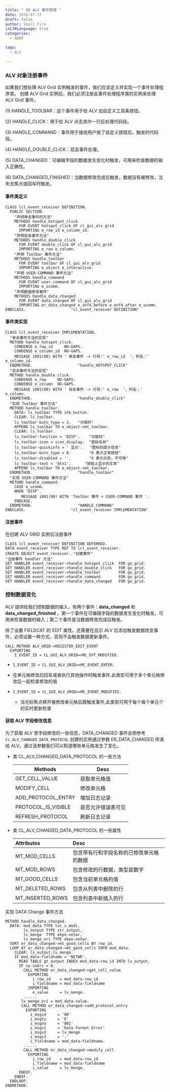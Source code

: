 ```yaml
---
title: " OO ALV 事件管理 "
date: 2018-07-17
draft: false
author: Small Fire
isCJKLanguage: true
categories: 
  - ABAP

tags: 
  - ALV

---
```


### ALV 对象注册事件

如果我们想处理 ALV Grid 实例触发的事件，我们应该定义并实现一个事件处理程序类。 创建 ALV Grid 实例后，我们必须注册此事件处理程序类的实例来处理 ALV Grid 事件。

(1) HANDLE_TOOLBAR：这个事件用于给 ALV 加自定义工具条按钮。

(2) HANDLE_CLICK：用于给 ALV 点击其中一行后处理代码段。

(3) HANDLE_COMMAND：事件用于接收用户按了自定义按钮后，触发的代码段。

(4) HANDLE_DOUBLE_CLICK：双击事件处理。

(5) DATA_CHANGED：可编辑字段的数据发生变化时触发，可用来检查数据的输入正确性。

(6) DATA_CHANGED_FINISHED：当数据修改完成后触发，数据没有被修改，当失去焦点或回车时触发。

#### 事件类定义

```ABAP
CLASS lcl_event_receiver DEFINITION.
  PUBLIC SECTION.
    "声明单击事件的方法"
    METHODS handle_hotspot_click
      FOR EVENT hotspot_click OF cl_gui_alv_grid
      IMPORTING e_row_id e_column_id.
    "声明双击事件方法"
    METHODS handle_double_click
      FOR EVENT double_click OF cl_gui_alv_grid
      IMPORTING e_row e_column.
    "声明 Toolbar 事件方法"
    METHODS handle_toolbar
      FOR EVENT toolbar OF cl_gui_alv_grid
      IMPORTING e_object e_interactive.
    "声明 USER-COMMAND 事件方法"
    METHODS handle_command
      FOR EVENT user_command OF cl_gui_alv_grid
      IMPORTING e_ucomm.
    "声明数据修改事件"
    METHODS handle_data_changed 
      FOR EVENT data_changed OF cl_gui_alv_grid
      IMPORTING er_data_changed e_onf4_before e_onf4_after e_ucomm.
ENDCLASS.                    "cl_event_receiver DEFINITION"
```

#### 事件类实现

```ABAP
CLASS lcl_event_receiver IMPLEMENTATION.
  "单击事件方法的实现"
  METHOD handle_hotspot_click.
    CONDENSE e_row_id     NO-GAPS.
    CONDENSE e_column_id  NO-GAPS.
    MESSAGE i001(00) WITH ' 单击事件 -> 行号:' e_row_id  '、列名：' e_column_id.
  ENDMETHOD.                    "handle_HOTSPOT_CLICK"
  "双击事件方法的实现"
  METHOD handle_double_click.
    CONDENSE e_row     NO-GAPS.
    CONDENSE e_column  NO-GAPS.
    MESSAGE i001(00) WITH ' 双击事件 -> 行号:' e_row  '、列名：' e_column.
  ENDMETHOD.                    "handle_double_click"
  "实现 Toolbar 事件方法"
  METHOD handle_toolbar.
    DATA: ls_toolbar TYPE stb_button.
    CLEAR: ls_toolbar.
    ls_toolbar-butn_type = 3.   "分隔符"
    APPEND ls_toolbar TO e_object->mt_toolbar.
    CLEAR: ls_toolbar.
    ls_toolbar-function = 'DISP'.    "功能码"
    ls_toolbar-icon = icon_display.  "图标名称"
    ls_toolbar-quickinfo = ' 显示'.   "图标的提示信息"
    ls_toolbar-butn_type = 0.        "0 表示正常按钮"
    ls_toolbar-disabled = ''.        "X 表示灰色，不可用"
    ls_toolbar-text = 'btn1'.      "按钮上显示的文本"
    APPEND ls_toolbar TO e_object->mt_toolbar.
  ENDMETHOD.                    "handle_toolbar"
  "实现 USER-COMMAND 事件方法"
  METHOD handle_command.
    CASE e_ucomm.
    WHEN 'DISP'.
       MESSAGE i001(00) WITH 'Toolbar 事件 + USER-COMMAND 事件 '.
    ENDCASE.
  ENDMETHOD.                    "HANDLE_COMMAND"
ENDCLASS.                    "cl_event_receiver IMPLEMENTATION"
```

#### 注册事件

在创建 ALV GRID 实例后注册事件

```ABAP
CLASS lcl_event_receiver DEFINITION DEFERRED.
DATA event_receiver TYPE REF TO lcl_event_receiver.
CREATE OBJECT event_receiver. "创建事件"
"注册事件 handler 方法"
SET HANDLER event_receiver->handle_hotspot_click  FOR go_grid.
SET HANDLER event_receiver->handle_double_click   FOR go_grid.
SET HANDLER event_receiver->handle_toolbar        FOR go_grid.
SET HANDLER event_receiver->handle_command        FOR go_grid.
SET HANDLER event_receiver->handle_data_changed   FOR go_grid.
```

### 控制数据变化

ALV 提供给我们控制数据的输入，有两个事件：**data_changed** 和 **data_changed_finished** 。第一个事件在可编辑字段的数据发生变化时触发，可用来检查数据的输入；第二个事件是当数据修改完成后触发。

除了设置 FIELDCAT 的 EDIT 属性。还需要在显示 ALV 后添加触发数据改变事件，必须设置一种方式，否则不会触发数据更新事件。

```ABAP
CALL METHOD ALV_GRID->REGISTER_EDIT_EVENT
  EXPORTING
    I_EVENT_ID = CL_GUI_ALV_GRID=>MC_EVT_MODIFIED. 
```


- `I_EVENT_ID = CL_GUI_ALV_GRID=>MC_EVENT_ENTER.`
- 在单元格修改后回车或者执行其他操作时触发事件,此类型可用于多个单元格修改后一起检查修改的值
- `I_EVENT_ID = CL_GUI_ALV_GRID=>MC_EVENT_MODIFIES.`

  - 当光标焦点移开被修改单元格后既触发事件,此类型可用于每个每个单元个的实时更新检查

#### 获取 ALV 字段修改信息

为了获取 ALV 里字段修改的一些信息，DATA_CHANGED 事件会把参考`CL_ALV_CHANGED_DATA_PROTOCOL` 创建的实例通过参数 ER_DATA_CHANGED 传递给 ALV。通过该参数我们可以知道哪些单元格发生了变化。

- 类 CL_ALV_CHANGED_DATA_PROTOCOL 的一些方法

  | Methods             | Desc               |
  | ------------------- | ------------------ |
  | GET_CELL_VALUE      | 获取单元格值       |
  | MODIFY_CELL         | 修改单元格         |
  | ADD_PROTOCOL_ENTRY  | 增加日志记录       |
  | PROTOCOL_IS_VISIBLE | 是否允许错误表可见 |
  | REFRESH_PROTOCOL    | 刷新日志记录       |

- 类 CL_ALV_CHANGED_DATA_PROTOCOL 的一些属性

  | Attributes       | Desc                                     |
  | :--------------- | :--------------------------------------- |
  | MT_MOD_CELLS     | 包含带有行和字段名称的已修改单元格的数据 |
  | MT_MOD_ROWS      | 包含修改的行数据，类型是数字             |
  | MT_GOOD_CELLS    | 包含当前单元格的值                       |
  | MT_DELETED_ROWS  | 包含从列表中删除的行                     |
  | MT_INSERTED_ROWS | 包含列表中新插入的行                     |

实现 DATA Change 事件方法

```ABAP
METHOD handle_data_changed.
  DATA: mod_data TYPE lvc_s_modi.
        ls_output TYPE str_output,
        lv_menge  TYPE ekpo-netwr,
        lv_menge_ori TYPE ekpo-netwr.
  SORT er_data_changed->mt_good_cells BY row_id.
  LOOP AT er_data_changed->mt_good_cells INTO mod_data.
    CLEAR: ls_output,lv_menge.
    IF mod_data-fieldname = 'NETWR'.
      READ TABLE gt_output INDEX mod_data-row_id INTO ls_output.
      IF sy-subrc = 0.
        CALL METHOD er_data_changed->get_cell_value
          EXPORTING
            i_row_id    = mod_data-row_id
            i_fieldname = mod_data-fieldname
          IMPORTING
            e_value     = lv_menge.
        ......
       lv_menge_ori = mod_data-value.
       CALL METHOD er_data_changed->add_protocol_entry
         EXPORTING
           i_msgid     = '00'
           i_msgty     = 'E'
           i_msgno     = '001'
           i_msgv1     = 'Data Format Error'
           i_msgv2     = lv_menge
           i_msgv3     = '.'
           i_fieldname = mod_data-fieldname.
        ......
        CALL METHOD er_data_changed->modify_cell
          EXPORTING
            i_row_id    = mod_data-row_id
            i_fieldname = mod_data-fieldname
            i_value     = lv_menge.
      ENDIF.
    ENDIF.
  ENDLOOP.
ENDMETHOD.
```

